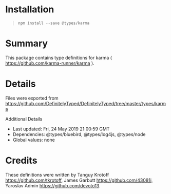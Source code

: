 # Installation
> `npm install --save @types/karma`

# Summary
This package contains type definitions for karma ( https://github.com/karma-runner/karma ).

# Details
Files were exported from https://github.com/DefinitelyTyped/DefinitelyTyped/tree/master/types/karma

Additional Details
 * Last updated: Fri, 24 May 2019 21:00:59 GMT
 * Dependencies: @types/bluebird, @types/log4js, @types/node
 * Global values: none

# Credits
These definitions were written by Tanguy Krotoff <https://github.com/tkrotoff>, James Garbutt <https://github.com/43081j>, Yaroslav Admin <https://github.com/devoto13>.
